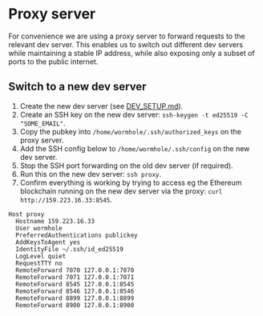 # Proxy server

For convenience we are using a proxy server to forward requests to the relevant dev server. This enables us to switch out different dev servers while maintaining a stable IP address, while also exposing only a subset of ports to the public internet.

## Switch to a new dev server

1. Create the new dev server (see [DEV_SETUP.md]()).
1. Create an SSH key on the new dev server: `ssh-keygen -t ed25519 -C "SOME_EMAIL"`.
1. Copy the pubkey into `/home/wormhole/.ssh/authorized_keys` on the proxy server.
1. Add the SSH config below to `/home/wormhole/.ssh/config` on the new dev server.
1. Stop the SSH port forwarding on the old dev server (if required).
1. Run this on the new dev server: `ssh proxy`.
1. Confirm everything is working by trying to access eg the Ethereum blockchain running on the new dev server via the proxy: `curl http://159.223.16.33:8545`.

```ssh-config
Host proxy
  Hostname 159.223.16.33
  User wormhole
  PreferredAuthentications publickey
  AddKeysToAgent yes
  IdentityFile ~/.ssh/id_ed25519
  LogLevel quiet
  RequestTTY no
  RemoteForward 7070 127.0.0.1:7070
  RemoteForward 7071 127.0.0.1:7071
  RemoteForward 8545 127.0.0.1:8545
  RemoteForward 8546 127.0.0.1:8546
  RemoteForward 8899 127.0.0.1:8899
  RemoteForward 8900 127.0.0.1:8900
```

